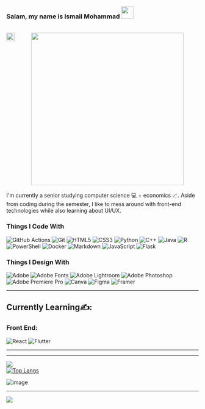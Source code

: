 ### Salam, my name is Ismail Mohammad  <img src="https://github.com/blackcater/blackcater/raw/main/images/Hi.gif" height="32"/>

<br>
<a href="https://www.linkedin.com/in/ismail-mohammad-663780213/" target="_blank">
  <img align="left" alt="Ismail's LinkdeIn" width="22px" src="https://cdn.worldvectorlogo.com/logos/linkedin-icon-2.svg"/>
</a>

<div id="header" align="center">
  <img src="https://64.media.tumblr.com/e2e4d66f9b38602d500fa992267bfb9f/tumblr_p0crtocc781w4t58uo1_540.gifv" width="400"/>
</div>
<br>
I'm currently a senior studying computer science 💻 + economics 📈. Aside from coding during the semester, I like to 
mess around with front-end technologies while also learning about UI/UX.



<br>

### Things I Code With 
![GitHub Actions](https://img.shields.io/badge/github%20actions-%232671E5.svg?style=for-the-badge&logo=githubactions&logoColor=white)
![Git](https://img.shields.io/badge/git-%23F05033.svg?style=for-the-badge&logo=git&logoColor=white)
![HTML5](https://img.shields.io/badge/html5-%23E34F26.svg?style=for-the-badge&logo=html5&logoColor=white)
![CSS3](https://img.shields.io/badge/css3-%231572B6.svg?style=for-the-badge&logo=css3&logoColor=white)
![Python](https://img.shields.io/badge/python-3670A0?style=for-the-badge&logo=python&logoColor=ffdd54)
![C++](https://img.shields.io/badge/c++-%2300599C.svg?style=for-the-badge&logo=c%2B%2B&logoColor=white)
![Java](https://img.shields.io/badge/java-%23ED8B00.svg?style=for-the-badge&logo=openjdk&logoColor=white)
![R](https://img.shields.io/badge/r-%23276DC3.svg?style=for-the-badge&logo=r&logoColor=white)
![PowerShell](https://img.shields.io/badge/PowerShell-%235391FE.svg?style=for-the-badge&logo=powershell&logoColor=white)
![Docker](https://img.shields.io/badge/docker-%230db7ed.svg?style=for-the-badge&logo=docker&logoColor=white)
![Markdown](https://img.shields.io/badge/markdown-%23000000.svg?style=for-the-badge&logo=markdown&logoColor=white)
![JavaScript](https://img.shields.io/badge/javascript-%23323330.svg?style=for-the-badge&logo=javascript&logoColor=%23F7DF1E)
![Flask](https://img.shields.io/badge/flask-%23000.svg?style=for-the-badge&logo=flask&logoColor=white)


### Things I Design With
  ![Adobe](https://img.shields.io/badge/adobe-%23FF0000.svg?style=for-the-badge&logo=adobe&logoColor=white)
![Adobe Fonts](https://img.shields.io/badge/Adobe%20Fonts-000B1D.svg?style=for-the-badge&logo=Adobe%20Fonts&logoColor=white)
![Adobe Lightroom](https://img.shields.io/badge/Adobe%20Lightroom-31A8FF.svg?style=for-the-badge&logo=Adobe%20Lightroom&logoColor=white)
![Adobe Photoshop](https://img.shields.io/badge/adobe%20photoshop-%2331A8FF.svg?style=for-the-badge&logo=adobe%20photoshop&logoColor=white)
![Adobe Premiere Pro](https://img.shields.io/badge/Adobe%20Premiere%20Pro-9999FF.svg?style=for-the-badge&logo=Adobe%20Premiere%20Pro&logoColor=white)
![Canva](https://img.shields.io/badge/Canva-%2300C4CC.svg?style=for-the-badge&logo=Canva&logoColor=white)
![Figma](https://img.shields.io/badge/figma-%23F24E1E.svg?style=for-the-badge&logo=figma&logoColor=white)
![Framer](https://img.shields.io/badge/Framer-black?style=for-the-badge&logo=framer&logoColor=blue)
<br>

-----------
## Currently Learning✍: 
  ### Front End:
  ![React](https://img.shields.io/badge/react-%2320232a.svg?style=for-the-badge&logo=react&logoColor=%2361DAFB)
  ![Flutter](https://img.shields.io/badge/Flutter-%2302569B.svg?style=for-the-badge&logo=Flutter&logoColor=white)


 
  

----------

-------


![](https://github-readme-stats.vercel.app/api?username=ismailooli&show_icons=true&count_private=true&bg_color=30,e96443,904e95&title_color=fff&text_color=fff)  
[![Top Langs](https://github-readme-stats.vercel.app/api/top-langs/?username=ismailooli&layout=donut)](https://github.com/anuraghazra/github-readme-stats)

<!--Pokemon Sprite-->
![image](https://raw.githubusercontent.com/PokeAPI/sprites/master/sprites/pokemon/143.png)
<br>


--------
![](https://komarev.com/ghpvc/?username=your-github-username&color=green)


